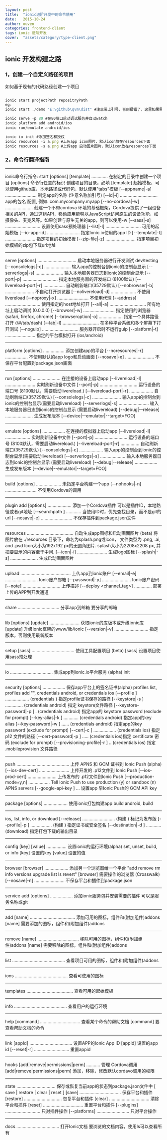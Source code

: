 ```yaml
---
layout: post
title:  "ionic进阶开发中的命令使用"
date:   2015-10-24
author: ouven
categories: frontend-client
tags: ionic 进阶开发
cover:  "assets/category/type-client.png"
---
```



## ionic 开发构建之路

### 1，创建一个自定义路径的项目
如何基于现有的代码路径创建一个项目

```javascript

ionic start projectPath repositryPath
eg:
ionic start ./demo "E:\github\qvm\dist" #注意带上引号，否则报错了，这里如果需要做的话只需要做到将dist的目录创建就可以了，而且文件使用相对路径

ionic serve -p 80 #在80端口启动调试服务并自动watch
ionic platform add android/ios
ionic run/emulate android/ios

ionic io init #添加签名和授权
ionic resources -i a.png #上传app icon图片，默认icon放在resources下面
ionic resources -s a.png #上传app 启动图片图片，默认icon放在resources下面

```

### 2，命令行翻译指南

---

ionic命令行指令:
start [options] <PATH> [template] .............  在制定的目录中创建一个项目
                                    [options] 命令行任意的标识
                                    <PATH> 创建项目的目录，必填
                                   [template] 起始模板，可以使用github库，本地路径或代码包，默认使用"tabs"模板
      [--appname|-a]  .........................  制定app的名称 (注意名称加引号)
      [--id|-i]  ..............................  app的包名 <widget id> 配置, 例如: com.mycompany.myapp
      [--no-cordova|-w]  ......................  创建一个不带cordova 环境的基础框架，Cordova提供了一组设备相关的API，通过这组API，移动应用能够以JavaScript访问原生的设备功能，如摄像头、麦克风等。如果创建与原生无关的app，则可以使用-w
      [--sass|-s]  ............................  设置使用sass预处理器
      [--list|-l]  ............................  可用的起始模板
      [--io-app-id]  ..........................  指定Ionic.io使用的app ID
      [--template|-t]  ........................  指定项目的初始模板
      [--zip-file|-z]  ........................  指定项目初始模板的zip包下载url地址

---
serve [options] ...............................  启动本地服务器进行开发测试 dev/testing
      [--consolelogs|-c]  .....................  输入app的控制台到ionic的控制台显示
      [--serverlogs|-s]  ......................  输入本地服务器日志到ionic的控制台显示
      [--port|-p]  ............................  指定本地服务器的开发端口 (8100默认)
      [--livereload-port|-r]  .................  自动刷新端口(35729默认)
      [--nobrowser|-b]  .......................  不自动打开浏览器
      [--nolivereload|-d]  ....................  不使用livereload
      [--noproxy|-x]  .........................  不使用代理
      [--address]  ............................  使用指定的host地址打开
      [--all|-a]  .............................  所有地址上启动调试 (0.0.0.0)
      [--browser|-w]  .........................  指定使用的浏览器 (safari, firefox, chrome)
      [--browseroption|-o]  ...................  指定一个具体路径打开 (/#/tab/dash)
      [--lab|-l]  .............................  在多种平台系统和多个屏幕下打开测试
      [--nogulp]  .............................  服务器开启时不运行gulp
      [--platform|-t]  ........................  指定的平台模拟打开 (ios/android)

---

platform [options] <PLATFORM> .................  添加创建app的平台
         [--noresources|-r]  ..................  不使用默认的app logo和启动画面
         [--nosave|-e]  .......................  不保存平台配置到package.json画面

---

run [options] <PLATFORM> ......................  在连接的设备上启动app
    [--livereload|-l]  ........................ 实时刷新设备中文件
    [--port|-p]  ..............................  运行设备的端口号 (8100默认，需要启动livereload.)
    [--livereload-port|-r]  ...................  自动刷新端口(35729默认)
    [--consolelogs|-c]  .......................   输入app的控制台到ionic的控制台显示(需要启动livereload)
    [--serverlogs|-s]  ........................  输入本地服务器日志到ionic的控制台显示 (需要启动livereload)
    [--debug|--release]  ...................... 生成发布版本
    [--device|--emulator|--target=FOO]

---

emulate [options] <PLATFORM> ..................  在连接的模拟器上启动app
        [--livereload|-l]  ....................  实时刷新设备中文件
        [--port|-p]  ..........................  运行设备的端口号 (8100默认，需要启动livereload.)
        [--livereload-port|-r]  ...............  自动刷新端口(35729默认)
        [--consolelogs|-c]  ...................   输入app的控制台到ionic的控制台显示(需要启动livereload)
        [--serverlogs|-s]  ....................  输入本地服务器日志到ionic的控制台显示 (需要启动livereload)
        [--debug|--release]  .................. 生成发布版本
        [--device|--emulator|--target=FOO]

---

build [options] <PLATFORM> ....................  未指定平台构建一个app
      [--nohooks|-n]  .........................  不使用Cordova的调用

---

plugin add [options] <SPEC> ................... 添加一个Cordova插件
                                                 <SPEC> 可以是插件ID，本地路径或者git地址
       [--searchpath <directory>]  ............  当使用ID时，优先查找目录，而不是git的url
       [--nosave|-e]  .........................  不保存插件到package.json文件

---

resources .....................................  自动生成app图标和启动画面图片 (beta)
                      将图片放在 ./resources 目录下，命名为splash.png或icon， 文件类型为 .png, .ai, and .psd
                      Icon大小为192x192 px的无圆角图片.
                      splash大小为2208x2208 px, 并把要显示的内容至于中间.
          [--icon|-i]  ........................  生成logo图标
          [--splash|-s]  ......................  生成启动画面图片

---

upload ........................................ 上传app到ionic账户
       [--email|-e]  ..........................  Ionic账户邮箱
       [--password|-p]  .......................  Ionic账户密码
       [--note]  ..............................  上传描述
       [--deploy <channel_tag>]  ..............  部署上传的APP到开发通道

---

share <EMAIL> .................................  分享app到邮箱
                                                 <EMAIL> 要分享的邮箱

---

lib [options] [update] ........................  获取ionic的库版本或升级ionic库
                                                 [update] 升级Ionic框架的www/lib/ionic
    [--version|-v]  ...........................  指定版本，否则使用最新版本

---

setup [sass] .................................. 使用工具配置项目 (beta)
                                                 [sass] 设置项目使用sass预处理

---

io <command> ..................................  集成app到ionic.io平台服务 (alpha)
                                                 <command> init

---

security <command> [options] ..................  保存app平台上的签名证书(alpha)
                                                 <command> profiles list, profiles add "<name>", credentials android, or credentials ios
         [--profile <tag>]  ...................  (credentials <platform>) 指定profile证书保存的路径
         [--keystore|-s <path>]  ..............  (credentials android) 指定 keystore文件路径
         [--keystore-password|-p <password>]  .  (credentials android) 指定app的 keystore password (exclude for prompt)
         [--key-alias|-k <alias>]  ............  (credentials android) 指定app的key alias
         [--key-password|-w <password>]  ......  (credentials android) 指定app的key password  (exclude for prompt)
         [--cert|-c <path>]  ..................  (credentials ios) 指定p12 文件的路径
         [--cert-password|-p <password>]  .....  (credentials ios)指定 certificate 密码 (exclude for prompt)
         [--provisioning-profile|-r <path>]  ..  (credentials ios) 指定 .mobileprovision 文件路径

---

push ..........................................  上传 APNS 和 GCM 证书到 Ionic Push (alpha)
     [--ios-dev-cert]  ........................  上传开发的 .p12文件到 Ionic Push
     [--ios-prod-cert]  .......................  上传发布的 .p12文件到Ionic Push
     [--production-mode=y,n]  .................  Tell Ionic Push to use production (y) or sandbox (n) APNS servers
     [--google-api-key <your-gcm-api-key>]  ...  设置app 早Ionic Push的 GCM API key

---

package <command> [options] ...................  使用ionic打包构建app
                                                 <command> build android, build


---

ios, list, info, or download
        [--release]  ..........................  (构建 <platform>) 标记为发布版
        [--profile|-p <tag>]  .................  (构建 <platform>) 指定证书或安全签名
        [--destination|-d <path>]  ............  (download) 指定打包下载的输出目录

---
   
config <command> [key] [value] ................  设置ionic的运行环境(alpha)
                                                 <command> set, unset, build, or info
                                                 [key] 设置的key
                                                 [value] 设置的值

---

browser <command> [browser] ...................  添加另一个浏览器给一个平台
                                                 <command> "add remove rm info versions upgrade list ls revert"
                                                 [browser] 需要操作的浏览器 (Crosswalk)
        [--nosave|-n]  ........................  不保存平台和插件到package.json

---

service add [options] <SPEC> .................. 添加ionic服务包并安装需要的插件
                                                 <SPEC> 可以是服务名称或git

---

add [name] .................................... 添加可用的图标，组件和(附加组件)addons
                                                 [name] 需要添加的图标，组件和(附加组件)addons

---

remove [name] ................................. 移除可用的图标，组件和(附加组件)addons
                                                 [name] 需要移除的图标，组件和(附加组件)addons

---

list ..........................................  查看项目可用的图标，组件和(附加组件)addons

---

ions ..........................................  查看可使用的图标

---

templates .....................................  查看可用的起始模板

---

info ..........................................  查看用户的运行环境

---

help [command] ................................  查看某个命令的帮助文档
                                                 [command] 要查看帮助文档的命令

---

link [appId] ..................................  设置APP的Ionic App ID
                                                 [appId] 设置的app id
     [--reset|-r]  ............................  重置appid

---

hooks [add|remove|permissions|perm] ...........  管理 Cordova调用
                                                 [add|remove|permissions|perm] 添加，移除，修改默认cordavo调用的权限

---

state <COMMAND> ...............................  保存或恢复当前app的状态到package.json文件中
                                                 <COMMAND> [ save | restore | clear | reset ]
      [save]  .................................  保存平台和插件
      [restore]  .............................. 恢复平台和插件
      [clear]  ................................  清除平台和插件
      [reset]  ................................  重置平台和插件
      [--plugins]  ............................  只对插件操作
      [--platforms]  ..........................  只对平台操作

---

docs <TOPIC> ..................................  打开Ionic文档
                                                 <TOPIC> 要浏览的文档内容，使用ls可以查看所有


